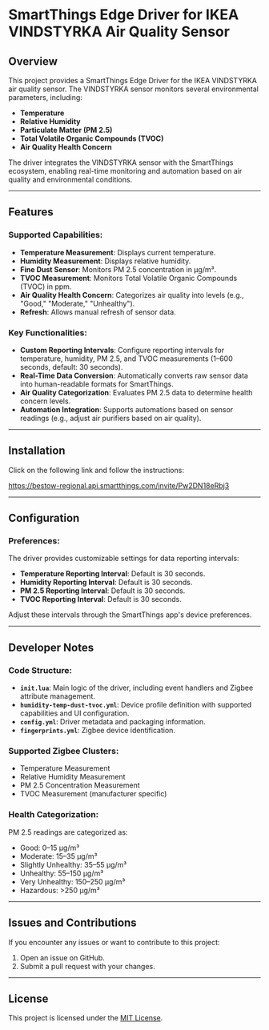 # SmartThings Edge Driver for IKEA VINDSTYRKA Air Quality Sensor

## Overview

This project provides a SmartThings Edge Driver for the IKEA VINDSTYRKA air quality sensor. The VINDSTYRKA sensor monitors several environmental parameters, including:

- **Temperature**
- **Relative Humidity**
- **Particulate Matter (PM 2.5)**
- **Total Volatile Organic Compounds (TVOC)**
- **Air Quality Health Concern**

The driver integrates the VINDSTYRKA sensor with the SmartThings ecosystem, enabling real-time monitoring and automation based on air quality and environmental conditions.

---

## Features

### Supported Capabilities:
- **Temperature Measurement**: Displays current temperature.
- **Humidity Measurement**: Displays relative humidity.
- **Fine Dust Sensor**: Monitors PM 2.5 concentration in µg/m³.
- **TVOC Measurement**: Monitors Total Volatile Organic Compounds (TVOC) in ppm.
- **Air Quality Health Concern**: Categorizes air quality into levels (e.g., "Good," "Moderate," "Unhealthy").
- **Refresh**: Allows manual refresh of sensor data.

### Key Functionalities:
- **Custom Reporting Intervals**: Configure reporting intervals for temperature, humidity, PM 2.5, and TVOC measurements (1–600 seconds, default: 30 seconds).
- **Real-Time Data Conversion**: Automatically converts raw sensor data into human-readable formats for SmartThings.
- **Air Quality Categorization**: Evaluates PM 2.5 data to determine health concern levels.
- **Automation Integration**: Supports automations based on sensor readings (e.g., adjust air purifiers based on air quality).

---

## Installation

Click on the following link and follow the instructions:

https://bestow-regional.api.smartthings.com/invite/Pw2DN18eRbj3

---

## Configuration

### Preferences:
The driver provides customizable settings for data reporting intervals:
- **Temperature Reporting Interval**: Default is 30 seconds.
- **Humidity Reporting Interval**: Default is 30 seconds.
- **PM 2.5 Reporting Interval**: Default is 30 seconds.
- **TVOC Reporting Interval**: Default is 30 seconds.

Adjust these intervals through the SmartThings app's device preferences.

---

## Developer Notes

### Code Structure:
- **`init.lua`**: Main logic of the driver, including event handlers and Zigbee attribute management.
- **`humidity-temp-dust-tvoc.yml`**: Device profile definition with supported capabilities and UI configuration.
- **`config.yml`**: Driver metadata and packaging information.
- **`fingerprints.yml`**: Zigbee device identification.

### Supported Zigbee Clusters:
- Temperature Measurement
- Relative Humidity Measurement
- PM 2.5 Concentration Measurement
- TVOC Measurement (manufacturer specific)

### Health Categorization:
PM 2.5 readings are categorized as:
- Good: 0–15 µg/m³
- Moderate: 15–35 µg/m³
- Slightly Unhealthy: 35–55 µg/m³
- Unhealthy: 55–150 µg/m³
- Very Unhealthy: 150–250 µg/m³
- Hazardous: >250 µg/m³

---

## Issues and Contributions

If you encounter any issues or want to contribute to this project:
1. Open an issue on GitHub.
2. Submit a pull request with your changes.

---

## License

This project is licensed under the [MIT License](LICENSE).
